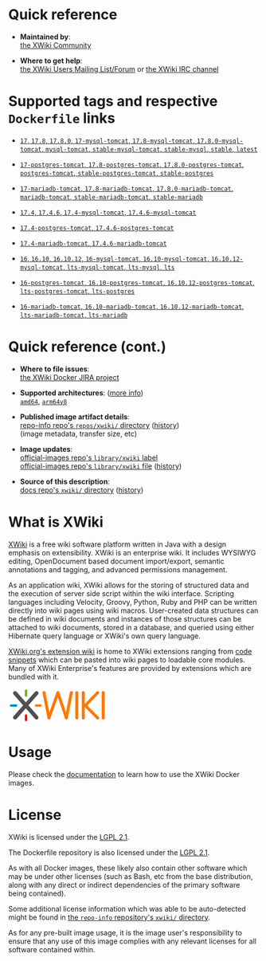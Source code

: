 <!--

********************************************************************************

WARNING:

    DO NOT EDIT "xwiki/README.md"

    IT IS AUTO-GENERATED

    (from the other files in "xwiki/" combined with a set of templates)

********************************************************************************

-->

# Quick reference

-	**Maintained by**:  
	[the XWiki Community](https://github.com/xwiki-contrib/docker-xwiki)

-	**Where to get help**:  
	[the XWiki Users Mailing List/Forum](http://dev.xwiki.org/xwiki/bin/view/Community/MailingLists) or [the XWiki IRC channel](http://dev.xwiki.org/xwiki/bin/view/Community/IRC)

# Supported tags and respective `Dockerfile` links

-	[`17`, `17.8`, `17.8.0`, `17-mysql-tomcat`, `17.8-mysql-tomcat`, `17.8.0-mysql-tomcat`, `mysql-tomcat`, `stable-mysql-tomcat`, `stable-mysql`, `stable`, `latest`](https://github.com/xwiki-contrib/docker-xwiki/blob/2ce93543fbe0ae91515d65b66754ee08d2ed0ebb/17/mysql-tomcat/Dockerfile)

-	[`17-postgres-tomcat`, `17.8-postgres-tomcat`, `17.8.0-postgres-tomcat`, `postgres-tomcat`, `stable-postgres-tomcat`, `stable-postgres`](https://github.com/xwiki-contrib/docker-xwiki/blob/2ce93543fbe0ae91515d65b66754ee08d2ed0ebb/17/postgres-tomcat/Dockerfile)

-	[`17-mariadb-tomcat`, `17.8-mariadb-tomcat`, `17.8.0-mariadb-tomcat`, `mariadb-tomcat`, `stable-mariadb-tomcat`, `stable-mariadb`](https://github.com/xwiki-contrib/docker-xwiki/blob/2ce93543fbe0ae91515d65b66754ee08d2ed0ebb/17/mariadb-tomcat/Dockerfile)

-	[`17.4`, `17.4.6`, `17.4-mysql-tomcat`, `17.4.6-mysql-tomcat`](https://github.com/xwiki-contrib/docker-xwiki/blob/c2b009e58724adc8395a81f1c22bf3d86ffbc2be/17.4/mysql-tomcat/Dockerfile)

-	[`17.4-postgres-tomcat`, `17.4.6-postgres-tomcat`](https://github.com/xwiki-contrib/docker-xwiki/blob/c2b009e58724adc8395a81f1c22bf3d86ffbc2be/17.4/postgres-tomcat/Dockerfile)

-	[`17.4-mariadb-tomcat`, `17.4.6-mariadb-tomcat`](https://github.com/xwiki-contrib/docker-xwiki/blob/c2b009e58724adc8395a81f1c22bf3d86ffbc2be/17.4/mariadb-tomcat/Dockerfile)

-	[`16`, `16.10`, `16.10.12`, `16-mysql-tomcat`, `16.10-mysql-tomcat`, `16.10.12-mysql-tomcat`, `lts-mysql-tomcat`, `lts-mysql`, `lts`](https://github.com/xwiki-contrib/docker-xwiki/blob/78748121cc2e917aa96dd18c45aeb20bc7181d7c/16/mysql-tomcat/Dockerfile)

-	[`16-postgres-tomcat`, `16.10-postgres-tomcat`, `16.10.12-postgres-tomcat`, `lts-postgres-tomcat`, `lts-postgres`](https://github.com/xwiki-contrib/docker-xwiki/blob/78748121cc2e917aa96dd18c45aeb20bc7181d7c/16/postgres-tomcat/Dockerfile)

-	[`16-mariadb-tomcat`, `16.10-mariadb-tomcat`, `16.10.12-mariadb-tomcat`, `lts-mariadb-tomcat`, `lts-mariadb`](https://github.com/xwiki-contrib/docker-xwiki/blob/78748121cc2e917aa96dd18c45aeb20bc7181d7c/16/mariadb-tomcat/Dockerfile)

# Quick reference (cont.)

-	**Where to file issues**:  
	[the XWiki Docker JIRA project](http://jira.xwiki.org/browse/XDOCKER)

-	**Supported architectures**: ([more info](https://github.com/docker-library/official-images#architectures-other-than-amd64))  
	[`amd64`](https://hub.docker.com/r/amd64/xwiki/), [`arm64v8`](https://hub.docker.com/r/arm64v8/xwiki/)

-	**Published image artifact details**:  
	[repo-info repo's `repos/xwiki/` directory](https://github.com/docker-library/repo-info/blob/master/repos/xwiki) ([history](https://github.com/docker-library/repo-info/commits/master/repos/xwiki))  
	(image metadata, transfer size, etc)

-	**Image updates**:  
	[official-images repo's `library/xwiki` label](https://github.com/docker-library/official-images/issues?q=label%3Alibrary%2Fxwiki)  
	[official-images repo's `library/xwiki` file](https://github.com/docker-library/official-images/blob/master/library/xwiki) ([history](https://github.com/docker-library/official-images/commits/master/library/xwiki))

-	**Source of this description**:  
	[docs repo's `xwiki/` directory](https://github.com/docker-library/docs/tree/master/xwiki) ([history](https://github.com/docker-library/docs/commits/master/xwiki))

# What is XWiki

[XWiki](http://xwiki.org) is a free wiki software platform written in Java with a design emphasis on extensibility. XWiki is an enterprise wiki. It includes WYSIWYG editing, OpenDocument based document import/export, semantic annotations and tagging, and advanced permissions management.

As an application wiki, XWiki allows for the storing of structured data and the execution of server side script within the wiki interface. Scripting languages including Velocity, Groovy, Python, Ruby and PHP can be written directly into wiki pages using wiki macros. User-created data structures can be defined in wiki documents and instances of those structures can be attached to wiki documents, stored in a database, and queried using either Hibernate query language or XWiki's own query language.

[XWiki.org's extension wiki](http://extensions.xwiki.org) is home to XWiki extensions ranging from [code snippets](http://snippets.xwiki.org) which can be pasted into wiki pages to loadable core modules. Many of XWiki Enterprise's features are provided by extensions which are bundled with it.

![logo](https://raw.githubusercontent.com/docker-library/docs/6fb07a8dacbad5cc548b87e4c267823a4aa98660/xwiki/logo.png)

# Usage

Please check the [documentation](https://github.com/xwiki-contrib/docker-xwiki/blob/master/README.md) to learn how to use the XWiki Docker images.

# License

XWiki is licensed under the [LGPL 2.1](https://github.com/xwiki-contrib/docker-xwiki/blob/master/LICENSE).

The Dockerfile repository is also licensed under the [LGPL 2.1](https://github.com/xwiki-contrib/docker-xwiki/blob/master/LICENSE).

As with all Docker images, these likely also contain other software which may be under other licenses (such as Bash, etc from the base distribution, along with any direct or indirect dependencies of the primary software being contained).

Some additional license information which was able to be auto-detected might be found in [the `repo-info` repository's `xwiki/` directory](https://github.com/docker-library/repo-info/tree/master/repos/xwiki).

As for any pre-built image usage, it is the image user's responsibility to ensure that any use of this image complies with any relevant licenses for all software contained within.
